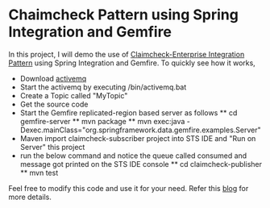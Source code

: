 Chaimcheck Pattern using Spring Integration and Gemfire
=======================================================

In this project, I will demo the use of [Claimcheck-Enterprise Integration Pattern](http://eaipatterns.com/StoreInLibrary.html) using Spring Integration and Gemfire. To quickly see how it works,

* Download [activemq](http://activemq.apache.org/activemq-560-release.html)
* Start the activemq by executing <Activemq home>/bin/activemq.bat
* Create a Topic called "MyTopic"
* Get the source code
* Start the Gemfire replicated-region based server as follows
** cd gemfire-server
** mvn package
** mvn exec:java -Dexec.mainClass="org.springframework.data.gemfire.examples.Server"
* Maven import claimcheck-subscriber project into STS IDE and "Run on Server" this project
* run the below command and notice the queue called consumed and message got printed on the STS IDE console
** cd claimcheck-publisher
** mvn test

Feel free to modify this code and use it for your need. Refer this [blog](http://krishnasblog.com/) for more details.
